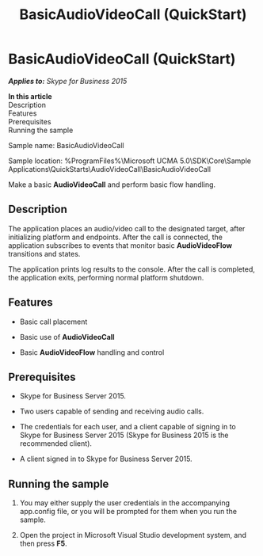 ﻿---
title: BasicAudioVideoCall (QuickStart)
TOCTitle: BasicAudioVideoCall (QuickStart)
ms:assetid: 062e5bc2-0f8b-4584-8335-f5a88beaf43e
ms:mtpsurl: https://msdn.microsoft.com/en-us/library/Dn466147(v=office.16)
ms:contentKeyID: 65240076
ms.date: 07/27/2015
mtps_version: v=office.16
---

# BasicAudioVideoCall (QuickStart)


_**Applies to:** Skype for Business 2015_

**In this article**  
Description  
Features  
Prerequisites  
Running the sample  

Sample name: BasicAudioVideoCall

Sample location: %ProgramFiles%\\Microsoft UCMA 5.0\\SDK\\Core\\Sample Applications\\QuickStarts\\AudioVideoCall\\BasicAudioVideoCall

Make a basic **AudioVideoCall** and perform basic flow handling.

## Description

The application places an audio/video call to the designated target, after initializing platform and endpoints. After the call is connected, the application subscribes to events that monitor basic **AudioVideoFlow** transitions and states.

The application prints log results to the console. After the call is completed, the application exits, performing normal platform shutdown.

## Features

  - Basic call placement

  - Basic use of **AudioVideoCall**

  - Basic **AudioVideoFlow** handling and control

## Prerequisites

  - Skype for Business Server 2015.

  - Two users capable of sending and receiving audio calls.

  - The credentials for each user, and a client capable of signing in to Skype for Business Server 2015 (Skype for Business 2015 is the recommended client).

  - A client signed in to Skype for Business Server 2015.

## Running the sample

1.  You may either supply the user credentials in the accompanying app.config file, or you will be prompted for them when you run the sample.

2.  Open the project in Microsoft Visual Studio development system, and then press **F5**.

